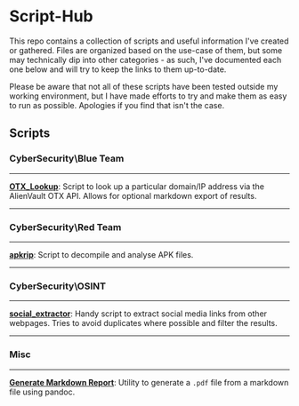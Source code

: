 # Script-Hub

This repo contains a collection of scripts and useful information I've created or gathered. Files are organized based on the use-case of them, but some may technically dip into other categories - as such, I've documented each one below and will try to keep the links to them up-to-date.

Please be aware that not all of these scripts have been tested outside my working environment, but I have made efforts to try and make them as easy to run as possible. Apologies if you find that isn't the case.

## Scripts

### **CyberSecurity\Blue Team**

---

[**OTX_Lookup**](/Cybersecurity/Blue%20Team/Python/OTX_Lookup/): Script to look up a particular domain/IP address via the AlienVault OTX API. Allows for optional markdown export of results.

---

### **CyberSecurity\Red Team**

---

[**apkrip**](/Cybersecurity/Red%20Team/Bash/apkrip/): Script to decompile and analyse APK files.

---

### **CyberSecurity\OSINT**

---

[**social_extractor**](/Cybersecurity/OSINT/Python/social_extractor/): Handy script to extract social media links from other webpages. Tries to avoid duplicates where possible and filter the results.

---

### **Misc**

---

[**Generate Markdown Report**](/Misc/Generate%20Markdown%20Report/): Utility to generate a `.pdf` file from a markdown file using pandoc.
